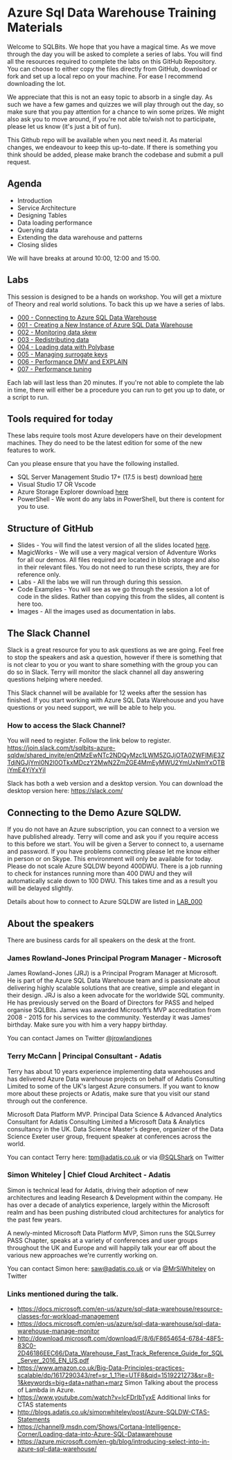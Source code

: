 # Azure Sql Data Warehouse Training Materials

Welcome to SQLBits. We hope that you have a magical time. 
As we move through the day you will be asked to complete a series of labs. You will find all the resources required to complete the labs on this GitHub Repository. 
You can choose to either copy the files directly from GitHub, download or fork and set up a local repo on your machine. For ease I recommend downloading the lot. 

We appreciate that this is not an easy topic to absorb in a single day. As such we have a few games and quizzes we will play through out the day, so make sure that you pay attention for a chance to win some prizes. We might also ask you to move around, if you're not able to/wish not to participate, please let us know (it's just a bit of fun).

This Github repo will be available when you next need it. As material changes, we endeavour to keep this up-to-date. If there is something you think should be added, please make branch the codebase and submit a pull request. 

## Agenda
- Introduction
- Service Architecture
- Designing Tables
- Data loading performance
- Querying data
- Extending the data warehouse and patterns
- Closing slides

We will have breaks at around 10:00, 12:00 and 15:00. 

## Labs
This session is designed to be a hands on workshop. You will get a mixture of Theory and real world solutions.
To back this up we have a series of labs. 
- [000 - Connecting to Azure SQL Data Warehouse](https://github.com/SQLShark/ASDWPrecon/tree/master/Labs/LAB_00)
- [001 - Creating a New Instance of Azure SQL Data Warehouse](https://github.com/SQLShark/ASDWPrecon/tree/master/Labs/LAB_01)
- [002 - Monitoring data skew](https://github.com/SQLShark/ASDWPrecon/tree/master/Labs/LAB_02)
- [003 - Redistributing data](https://github.com/SQLShark/ASDWPrecon/tree/master/Labs/LAB_03)
- [004 - Loading data with Polybase](https://github.com/SQLShark/ASDWPrecon/tree/master/Labs/LAB_04)
- [005 - Managing surrogate keys](https://github.com/SQLShark/ASDWPrecon/tree/master/Labs/LAB_05)
- [006 - Performance DMV and EXPLAIN](https://github.com/SQLShark/ASDWPrecon/tree/master/Labs/LAB_06)
- [007 - Performance tuning](https://github.com/SQLShark/ASDWPrecon/tree/master/Labs/LAB_07)

Each lab will last less than 20 minutes. If you're not able to complete the lab in time, there will either be a procedure you can run to get you up to date, or a script to run. 

## Tools required for today
These labs require tools most Azure developers have on their development machines. They do need to be the latest edition for some of the new features to work. 

Can you please ensure that you have the following installed. 
- SQL Server Management Studio 17+ (17.5 is best) download [here](https://docs.microsoft.com/en-us/sql/ssms/download-sql-server-management-studio-ssms)
- Visual Studio 17
OR Vscode
- Azure Storage Explorer download [here](https://azure.microsoft.com/en-us/features/storage-explorer/)
- PowerShell - We wont do any labs in PowerShell, but there is content for you to use. 

## Structure of GitHub 
- Slides - You will find the latest version of all the slides located [here](https://github.com/SQLShark/ASDWPrecon/tree/master/Slides). 
- MagicWorks - We will use a very magical version of Adventure Works for all our demos. All files required are located in blob storage and also in their relevant files. You do not need to run these scripts, they are for reference only. 
- Labs - All the labs we will run through during this session. 
- Code Examples - You will see as we go through the session a lot of code in the slides. Rather than copying this from the slides, all content is here too. 
- Images - All the images used as documentation in labs.  

## The Slack Channel
Slack is a great resource for you to ask questions as we are going. 
Feel free to stop the speakers and ask a question, however if there is something that is not clear to you or you want to share something with the group you can do so in Slack. 
Terry will monitor the slack channel all day answering questions helping where needed. 

This Slack channel will be available for 12 weeks after the session has finished. If you start working with Azure SQL Data Warehouse and you have questions or you need support, we will be able to help you. 

### How to access the Slack Channel? 
You will need to register. Follow the link below to register. 
https://join.slack.com/t/sqlbits-azure-sqldw/shared_invite/enQtMzEwNTc2NDQyMzc1LWM5ZGJjOTA0ZWFlMjE3ZTdjNGJjYmI0N2I0OTkxMDczY2MwN2ZmZGE4MmEyMWU2YmUxNmYxOTBiYmE4YjYxYjI

Slack has both a web version and a desktop version. You can download the desktop version here: 
https://slack.com/

## Connecting to the Demo Azure SQLDW. 
If you do not have an Azure subscription, you can connect to a version we have published already. 
Terry will come and ask you if you require access to this before we start. You will be given a Server to connect to, a username and password. If you have problems connecting please let me know either in person or on Skype. 
This environment will only be available for today. Please do not scale Azure SQLDW beyond 400DWU. There is a job running to check for instances running more than 400 DWU and they will automatically scale down to 100 DWU. This takes time and as a result you will be delayed slightly. 

Details about how to connect to Azure SQLDW are listed in [LAB_000](https://github.com/SQLShark/ASDWPrecon/tree/master/Labs/LAB_00)

## About the speakers
There are business cards for all speakers on the desk at the front. 

### James Rowland-Jones Principal Program Manager - Microsoft
James Rowland-Jones (JRJ) is a Principal Program Manager at Microsoft. He is part of the Azure SQL Data Warehouse team and is passionate about delivering highly scalable solutions that are creative, simple and elegant in their design. JRJ is also a keen advocate for the worldwide SQL community. He has previously served on the Board of Directors for PASS and helped organise SQLBits. James was awarded Microsoft’s MVP accreditation from 2008 - 2015 for his services to the community. Yesterday it was James' birthday. Make sure you with him a very happy birthday. 

You can contact James on Twitter [@jrowlandjones](https://twitter.com/jrowlandjones)

### Terry McCann | Principal Consultant - Adatis
Terry has about 10 years experience implementing data warehouses and has delivered Azure Data warehouse projects on behalf of Adatis Consulting Limited to some of the UK's largest Azure consumers. If you want to know more about these projects or Adatis, make sure that you visit our stand through out the conference. 

Microsoft Data Platform MVP. Principal Data Science & Advanced Analytics Consultant for Adatis Consulting Limited a Microsoft Data & Analytics consultancy in the UK. Data Science Master's degree, organizer of the Data Science Exeter user group, frequent speaker at conferences across the world. 

You can contact Terry here: tpm@adatis.co.uk or via [@SQLShark](https://twitter.com/SQLShark) on Twitter

### Simon Whiteley | Chief Cloud Architect - Adatis
Simon is technical lead for Adatis, driving their adoption of new architectures and leading Research & Development within the company. He has over a decade of analytics experience, largely within the Microsoft realm and has been pushing distributed cloud architectures for analytics for the past few years.

A newly-minted Microsoft Data Platform MVP, Simon runs the SQLSurrey PASS Chapter, speaks at a variety of conferences and user groups throughout the UK and Europe and will happily talk your ear off about the various new approaches we're currently working on.

You can contact Simon here: saw@adatis.co.uk or via [@MrSiWhiteley](https://twitter.com/MrSiWhiteley) on Twitter

### Links mentioned during the talk. 

- https://docs.microsoft.com/en-us/azure/sql-data-warehouse/resource-classes-for-workload-management
- https://docs.microsoft.com/en-us/azure/sql-data-warehouse/sql-data-warehouse-manage-monitor
- http://download.microsoft.com/download/F/8/6/F8654654-6784-48F5-83C0-2D46186EEC66/Data_Warehouse_Fast_Track_Reference_Guide_for_SQL_Server_2016_EN_US.pdf
- https://www.amazon.co.uk/Big-Data-Principles-practices-scalable/dp/1617290343/ref=sr_1_1?ie=UTF8&qid=1519221273&sr=8-1&keywords=big+data+nathan+marz
Simon Talking about the process of Lambda in Azure. 
- https://www.youtube.com/watch?v=lcFDrIbTyxE
Additional links for CTAS statements
- http://blogs.adatis.co.uk/simonwhiteley/post/Azure-SQLDW-CTAS-Statements
- https://channel9.msdn.com/Shows/Cortana-Intelligence-Corner/Loading-data-into-Azure-SQL-Datawarehouse
- https://azure.microsoft.com/en-gb/blog/introducing-select-into-in-azure-sql-data-warehouse/